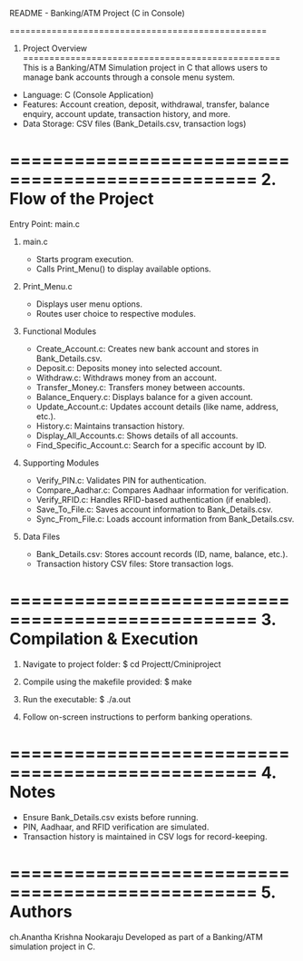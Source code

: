 README - Banking/ATM Project (C in Console)

=================================================
1. Project Overview
=================================================
This is a Banking/ATM Simulation project in C that allows users to manage bank accounts through a console menu system.

- Language: C (Console Application)
- Features: Account creation, deposit, withdrawal, transfer, balance enquiry, account update, transaction history, and more.
- Data Storage: CSV files (Bank_Details.csv, transaction logs)

=================================================
2. Flow of the Project
=================================================

Entry Point: main.c

1. main.c
   - Starts program execution.
   - Calls Print_Menu() to display available options.

2. Print_Menu.c
   - Displays user menu options.
   - Routes user choice to respective modules.

3. Functional Modules
   - Create_Account.c: Creates new bank account and stores in Bank_Details.csv.
   - Deposit.c: Deposits money into selected account.
   - Withdraw.c: Withdraws money from an account.
   - Transfer_Money.c: Transfers money between accounts.
   - Balance_Enquery.c: Displays balance for a given account.
   - Update_Account.c: Updates account details (like name, address, etc.).
   - History.c: Maintains transaction history.
   - Display_All_Accounts.c: Shows details of all accounts.
   - Find_Specific_Account.c: Search for a specific account by ID.

4. Supporting Modules
   - Verify_PIN.c: Validates PIN for authentication.
   - Compare_Aadhar.c: Compares Aadhaar information for verification.
   - Verify_RFID.c: Handles RFID-based authentication (if enabled).
   - Save_To_File.c: Saves account information to Bank_Details.csv.
   - Sync_From_File.c: Loads account information from Bank_Details.csv.

5. Data Files
   - Bank_Details.csv: Stores account records (ID, name, balance, etc.).
   - Transaction history CSV files: Store transaction logs.

=================================================
3. Compilation & Execution
=================================================
1. Navigate to project folder:
   $ cd Projectt/Cminiproject

2. Compile using the makefile provided:
   $ make

3. Run the executable:
   $ ./a.out

4. Follow on-screen instructions to perform banking operations.

=================================================
4. Notes
=================================================
- Ensure Bank_Details.csv exists before running.
- PIN, Aadhaar, and RFID verification are simulated.
- Transaction history is maintained in CSV logs for record-keeping.

=================================================
5. Authors 
=================================================
ch.Anantha Krishna Nookaraju Developed as part of a Banking/ATM simulation project in C.
